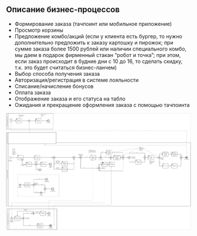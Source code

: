 ## Описание бизнес-процессов

- Формирование заказа (тачпоинт или мобильное приложение)
- Просмотр корзины
- Предложение комбо/акций (если у клиента есть бургер, то нужно дополнительно предложить к заказу 
картошку и пирожок; при сумме заказа более 1500 рублей или наличии специального комбо, мы даем в
подарок фирменный стакан “робот и точка”; при этом, если заказ происходит в
будние дни с 10 до 16, то сделать скидку, т.к. это будет считаться бизнес-ланчем)
- Выбор способа получения заказа
- Авторизация/регистрация в системе лояльности
- Списание/начисление бонусов
- Оплата заказа
- Отображение заказа и его статуса на табло
- Ожидания и прекращение оформления заказа с помощью тачпоинта

![img](./_assets/Business_process.png)